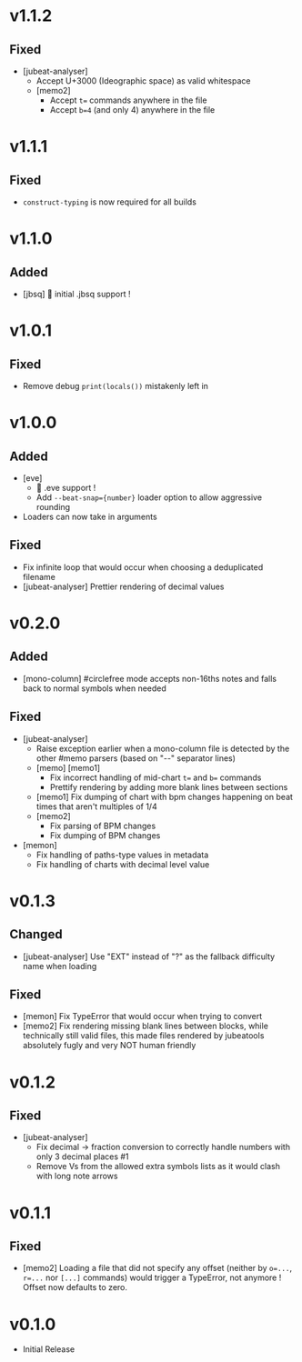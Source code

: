 # v1.1.2
## Fixed
- [jubeat-analyser]
    - Accept U+3000 (Ideographic space) as valid whitespace
    - [memo2]
        - Accept `t=` commands anywhere in the file
        - Accept `b=4` (and only 4) anywhere in the file

# v1.1.1
## Fixed
- `construct-typing` is now required for all builds

# v1.1.0
## Added
- [jbsq] 🎉 initial .jbsq support !

# v1.0.1
## Fixed
- Remove debug `print(locals())` mistakenly left in

# v1.0.0
## Added
- [eve]
    - 🎉 .eve support !
    - Add `--beat-snap={number}` loader option to allow aggressive rounding
- Loaders can now take in arguments
## Fixed
- Fix infinite loop that would occur when choosing a deduplicated filename
- [jubeat-analyser] Prettier rendering of decimal values

# v0.2.0
## Added
- [mono-column] #circlefree mode accepts non-16ths notes and falls back to normal symbols when needed
## Fixed
- [jubeat-analyser]
    - Raise exception earlier when a mono-column file is detected by the other #memo parsers (based on "--" separator lines)
    - [memo] [memo1]
        - Fix incorrect handling of mid-chart `t=` and `b=` commands
        - Prettify rendering by adding more blank lines between sections
    - [memo1] Fix dumping of chart with bpm changes happening on beat times that aren't multiples of 1/4
    - [memo2]
        - Fix parsing of BPM changes
        - Fix dumping of BPM changes
- [memon]
    - Fix handling of paths-type values in metadata
    - Fix handling of charts with decimal level value

# v0.1.3
## Changed
- [jubeat-analyser] Use "EXT" instead of "?" as the fallback difficulty name when loading
## Fixed
- [memon] Fix TypeError that would occur when trying to convert
- [memo2] Fix rendering missing blank lines between blocks, while technically still valid files, this made files rendered by jubeatools absolutely fugly and very NOT human friendly

# v0.1.2
## Fixed
- [jubeat-analyser]
    - Fix decimal -> fraction conversion to correctly handle numbers with only 3 decimal places #1
    - Remove Vs from the allowed extra symbols lists as it would clash with long note arrows

# v0.1.1
## Fixed
- [memo2] Loading a file that did not specify any offset (neither by `o=...`, `r=...` nor `[...]` commands) would trigger a TypeError, not anymore ! Offset now defaults to zero.

# v0.1.0
- Initial Release